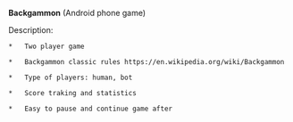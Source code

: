 **Backgammon** 
(Android phone game)



Description:


    *   Two player game

    *   Backgammon classic rules https://en.wikipedia.org/wiki/Backgammon

    *   Type of players: human, bot

    *   Score traking and statistics

    *   Easy to pause and continue game after
